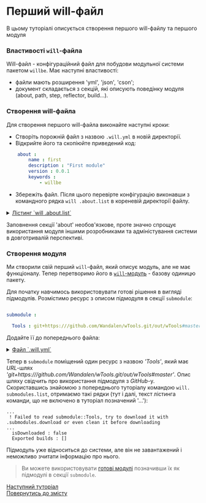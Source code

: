 # Перший will-файл

В цьому туторіалі описується створення першого will-файлу та першого модуля

### <a name="will-file-futures"></a> Властивості `will`-файла
Will-файл - конфігураційний файл для побудови модульної системи пакетом `willbe`.
Має наступні властивості:
- файли мають розширення 'yml', 'json', 'cson';
- документ складається з секцій, які описують поведінку модуля (about, path, step, reflector, build...).  

### <a name="will-file-creation"></a> Створення will-файла
Для створення першого will-файла виконайте наступні кроки:
- Cтворіть порожній файл з назвою `.will.yml` в новій директорії.
- Відкрийте його та скопіюйте приведений код:
```yaml
    about :
        name : first
        description : "First module"
        version : 0.0.1
        keywords :
            - willbe
```
- Збережіть файл.
Після цього перевірте конфігурацію виконавши з командного рядка `will .about.list` в кореневій директорії файлу.
<details>
  <summary><u>Лістинг `will .about.list`</u></summary>
    
  ```
[user@user ~]$ will .about.list
Request ".about.list"
  . Read : /path_to_file/.will.yml
. Read 1 will-files in 0.109s
About
 name : 'first'
 description : 'First module'
 version : '0.0.1'
 enabled : 1
 keywords :
   'willbe'
   
```

</details>

Заповнення секції 'about' необов'язкове, проте значно спрощує використання модуля іншими розробниками та адміністування системи в довготривалій перспективі.  

### <a name="first-modules"></a> Створення модуля  
Ми створили свій перший `will`-файл, який описує модуль, але не має функціоналу. Тепер перетворимо його в [`will`-модуль](Concepts.ukr.md#module) - базову одиницю пакету.  

Для початку навчимось використовувати готові рішення в вигляді підмодулів. Розмістимо ресурс з описом підмодуля в секції `submodule`:  

```yaml

submodule :

  Tools : git+https:///github.com/Wandalen/wTools.git/out/wTools#master

```

Додайте її до попереднього файла:  

<details>  
  <summary><u>Файл `.will.yml`</u></summary>

```yaml

about :

    name : first
    description : "First module"
    version : 0.0.1
    keywords :
        - willbe

submodule :

    Tools : git+https:///github.com/Wandalen/wTools.git/out/wTools#master

```

</details>

<p> </p>

Тепер в `submodule` поміщений один ресурс з назвою _'Tools'_, який має _URL_-шлях _'git+https:///github.com/Wandalen/wTools.git/out/wTools#master'_. Опис шляху свідчить про використання підмодуля з _GitHub_-у.  
Скориставшись знайомою з попереднього туторіалу командою `will. submodules.list`, отримаємо такі рядки (тут і далі, текст лістинга команди, що не включено в туторіал позначений '...'):

```
...
 ! Failed to read submodule::Tools, try to download it with .submodules.download or even clean it before downloading
...
  isDownloaded : false
  Exported builds : []

```

Підмодуль уже відноситься до системи, але він не завантажений і неможливо зчитати інформацію про нього. 

> Ви можете використовувати [готові модулі](#first-modules) позначивши їх як підмодулі в секції `submodule`.

[Наступний туторіал](SubmodulesImporting.ukr.md)   
[Повернутись до змісту](Topics.ukr.md)
